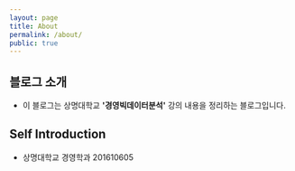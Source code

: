 ```yaml
---
layout: page
title: About
permalink: /about/
public: true
---
```


## 블로그 소개 

* 이 블로그는 상명대학교 **'경영빅데이터분석'** 강의 내용을 정리하는 블로그입니다. 

## Self Introduction

* 상명대학교 경영학과 201610605 



